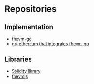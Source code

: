 # Repositories

## Implementation

- [fhevm-go](https://github.com/zama-ai/fhevm-go/)
- [go-ethereum that integrates fhevm-go](https://github.com/zama-ai/zbc-go-ethereum/)

## Libraries

- [Solidity library](https://github.com/zama-ai/fhevm/)
- [fhevmjs](https://github.com/zama-ai/fhevmjs/)
